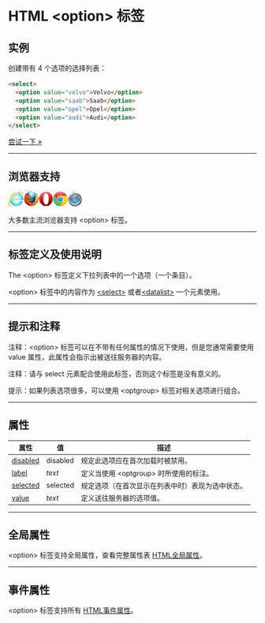# HTML &lt;option&gt; 标签

## 实例

创建带有 4 个选项的选择列表：

```HTML
<select>
  <option value="volvo">Volvo</option>
  <option value="saab">Saab</option>
  <option value="opel">Opel</option>
  <option value="audi">Audi</option>
</select>
```

[尝试一下 »](http://www.runoob.com/try/try.php?filename=tryhtml_option)

--------

## 浏览器支持

![Internet Explorer](images/compatible_ie.gif)![Firefox](images/compatible_firefox.gif)![Opera](images/compatible_opera.gif)![Google Chrome](images/compatible_chrome.gif)![Safari](images/compatible_safari.gif)

大多数主流浏览器支持 &lt;option&gt; 标签。

--------

## 标签定义及使用说明

The &lt;option&gt; 标签定义下拉列表中的一个选项（一个条目）。

&lt;option&gt; 标签中的内容作为 [&lt;select&gt;](112_tag-select.md) 或者[&lt;datalist&gt;](050_tag-datalist.md) 一个元素使用。

--------

## 提示和注释

注释：&lt;option&gt; 标签可以在不带有任何属性的情况下使用，但是您通常需要使用 value 属性，此属性会指示出被送往服务器的内容。

注释：请与 select 元素配合使用此标签，否则这个标签是没有意义的。

提示：如果列表选项很多，可以使用 &lt;optgroup&gt; 标签对相关选项进行组合。

--------

## 属性

| 属性 | 值 | 描述 |
| ---- | ---- | ---- |
| [disabled](att-option-disabled.html) | disabled | 规定此选项应在首次加载时被禁用。 |
| [label](att-option-label.html) | _text_ | 定义当使用 &lt;optgroup&gt; 时所使用的标注。 |
| [selected](att-option-selected.html) | selected | 规定选项（在首次显示在列表中时）表现为选中状态。 |
| [value](att-option-value.html) | _text_ | 定义送往服务器的选项值。 |

--------

## 全局属性

&lt;option&gt; 标签支持全局属性，查看完整属性表 [HTML全局属性](003_ref-standardattributes.md)。

--------

## 事件属性

&lt;option&gt; 标签支持所有 [HTML事件属性](004_ref-eventattributes.md)。
